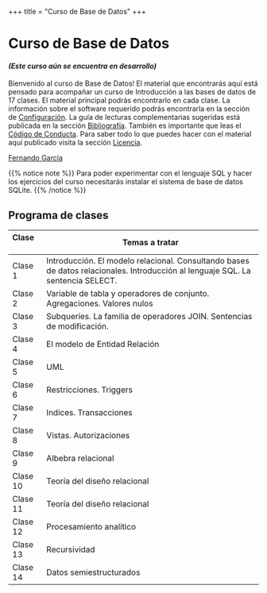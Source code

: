 +++
title = "Curso de Base de Datos"
+++

# Curso de Base de Datos

#### **_(Este curso aún se encuentra en desarrollo)_**


Bienvenido al curso de Base de Datos! El material que encontrarás aquí está pensado para acompañar un curso de Introducción a las bases de datos de 17 clases. El material principal podrás encontrarlo en cada clase. La información sobre el software requerido podrás encontrarla en la sección de [Configuración](configuracion). La guía de lecturas complementarias sugeridas está publicada en la sección [Bibliografía](bibliografia). También es importante que leas el [Código de Conducta](codigo_de_conducta). Para saber todo lo que puedes hacer con el material aquí publicado visita la sección [Licencia](licencia).

[Fernando García](https://fergarciafer.github.io/)

{{% notice note %}}
Para poder experimentar con el lenguaje SQL y hacer los ejercicios del curso necesitarás instalar el sistema de base de datos SQLite.
{{% /notice %}}

## Programa de clases

| Clase &nbsp; &nbsp; &nbsp; | Temas a tratar |
|----------------------------|----------------|
| Clase 1  | Introducción. El modelo relacional. Consultando bases de datos relacionales. Introducción al lenguaje SQL. La sentencia SELECT.|
| Clase 2  | Variable de tabla y operadores de  conjunto. Agregaciones. Valores nulos|
| Clase 3  | Subqueries. La familia de operadores JOIN. Sentencias de modificación.|
| Clase 4  | El modelo de Entidad Relación|
| Clase 5  | UML|
| Clase 6  | Restricciones. Triggers |
| Clase 7  | Indices. Transacciones |
| Clase 8  | Vistas. Autorizaciones |
| Clase 9  | Albebra relacional |
| Clase 10 | Teoría del diseño relacional |
| Clase 11 | Teoría del diseño relacional |
| Clase 12 | Procesamiento analítico |
| Clase 13 | Recursividad |
| Clase 14 | Datos semiestructurados |
